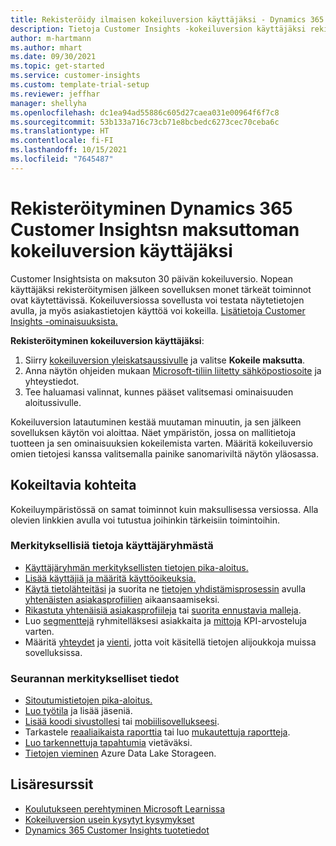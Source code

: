 ```yaml
---
title: Rekisteröidy ilmaisen kokeiluversion käyttäjäksi - Dynamics 365 Customer Insights
description: Tietoja Customer Insights -kokeiluversion käyttäjäksi rekisteröitymisestä ja sovelluksen käytön aloittamisesta nopeasti. Sovelluksessa voit tutustua muihin oppimisresursseihin.
author: m-hartmann
ms.author: mhart
ms.date: 09/30/2021
ms.topic: get-started
ms.service: customer-insights
ms.custom: template-trial-setup
ms.reviewer: jeffhar
manager: shellyha
ms.openlocfilehash: dc1ea94ad55886c605d27caea031e00964f6f7c8
ms.sourcegitcommit: 53b133a716c73cb71e8bcbedc6273cec70ceba6c
ms.translationtype: HT
ms.contentlocale: fi-FI
ms.lasthandoff: 10/15/2021
ms.locfileid: "7645487"
---
```

# <a name="sign-up-for-a-free-dynamics-365-customer-insights-trial"></a>Rekisteröityminen Dynamics 365 Customer Insightsn maksuttoman kokeiluversion käyttäjäksi

Customer Insightsista on maksuton 30 päivän kokeiluversio. Nopean käyttäjäksi rekisteröitymisen jälkeen sovelluksen monet tärkeät toiminnot ovat käytettävissä. Kokeiluversiossa sovellusta voi testata näytetietojen avulla, ja myös asiakastietojen käyttöä voi kokeilla. [Lisätietoja Customer Insights -ominaisuuksista.](overview.md)

**Rekisteröityminen kokeiluversion käyttäjäksi**:

1. Siirry [kokeiluversion yleiskatsaussivulle](https://dynamics.microsoft.com/get-started/?appname=customerinsights) ja valitse **Kokeile maksutta**.
1. Anna näytön ohjeiden mukaan [Microsoft-tiliin liitetty sähköpostiosoite](https://support.microsoft.com/windows/what-is-a-microsoft-account-4a7c48e9-ff5a-e9c6-5a5c-1a57d66c3bfa) ja yhteystiedot.
1. Tee haluamasi valinnat, kunnes pääset valitsemasi ominaisuuden aloitussivulle.

Kokeiluversion latautuminen kestää muutaman minuutin, ja sen jälkeen sovelluksen käytön voi aloittaa. Näet ympäristön, jossa on mallitietoja tuotteen ja sen ominaisuuksien kokeilemista varten. Määritä kokeiluversio omien tietojesi kanssa valitsemalla painike sanomariviltä näytön yläosassa.

## <a name="what-to-try"></a>Kokeiltavia kohteita

Kokeiluympäristössä on samat toiminnot kuin maksullisessa versiossa. Alla olevien linkkien avulla voi tutustua joihinkin tärkeisiin toimintoihin.

### <a name="audience-insights"></a>Merkityksellisiä tietoja käyttäjäryhmästä

- [Käyttäjäryhmän merkityksellisten tietojen pika-aloitus.](audience-insights/get-started.md)
- [Lisää käyttäjiä ja määritä käyttöoikeuksia.](audience-insights/permissions.md)
- [Käytä tietolähteitäsi](audience-insights/data-sources.md) ja suorita ne [tietojen yhdistämisprosessin](audience-insights/data-unification.md) avulla [yhtenäisten asiakasprofiilien](audience-insights/customer-profiles.md) aikaansaamiseksi.
- [Rikastuta yhtenäisiä asiakasprofiileja](audience-insights/enrichment-hub.md) tai [suorita ennustavia malleja](audience-insights/predictions-overview.md).
- Luo [segmenttejä](audience-insights/segments.md) ryhmitelläksesi asiakkaita ja [mittoja](audience-insights/measures.md) KPI-arvosteluja varten.
- Määritä [yhteydet](audience-insights/connections.md) ja [vienti](audience-insights/export-destinations.md), jotta voit käsitellä tietojen alijoukkoja muissa sovelluksissa.

### <a name="engagement-insights"></a>Seurannan merkitykselliset tiedot

- [Sitoutumistietojen pika-aloitus.](engagement-insights/get-started.md)
- [Luo työtila](engagement-insights/create-workspace.md) ja lisää jäseniä.
- [Lisää koodi sivustollesi](engagement-insights/instrument-website.md) tai [mobiilisovellukseesi](engagement-insights/developer-resources.md#capture-events-from-mobile-apps).
- Tarkastele [reaaliaikaista raporttia](engagement-insights/view-reports.md) tai luo [mukautettuja raportteja](engagement-insights/custom-reports.md).
- [Luo tarkennettuja tapahtumia](engagement-insights/refined-events.md) vietäväksi.
- [Tietojen vieminen](engagement-insights/export-events.md) Azure Data Lake Storageen.

## <a name="additional-resources"></a>Lisäresurssit

- [Koulutukseen perehtyminen Microsoft Learnissa](/learn/browse/?filter-products=dynamics-dynamics-cust-insights)
- [Kokeiluversion usein kysytyt kysymykset](trial-faq.md)
- [Dynamics 365 Customer Insights tuotetiedot](https://dynamics.microsoft.com/ai/customer-insights/)

